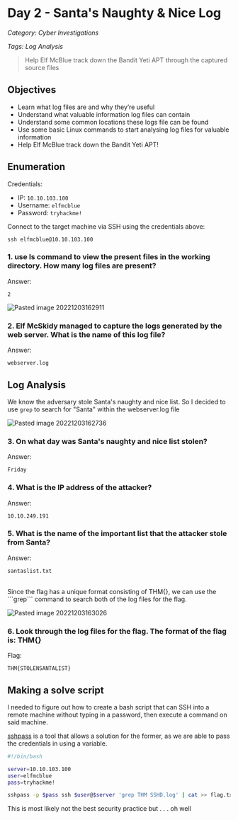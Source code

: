 # Day 2 - Santa's Naughty & Nice Log
*Category: Cyber Investigations*

*Tags: Log Analysis*
> Help Elf McBlue track down the Bandit Yeti APT through the captured source files
## Objectives
- Learn what log files are and why they’re useful
- Understand what valuable information log files can contain
- Understand some common locations these logs file can be found
- Use some basic Linux commands to start analysing log files for valuable information
- Help Elf McBlue track down the Bandit Yeti APT!
## Enumeration
Credentials: 
- IP: ```10.10.103.100```
- Username: ```elfmcblue```
- Password: ```tryhackme!```

Connect to the target machine via SSH using the credentials above:

```ssh elfmcblue@10.10.103.100```
<br>
### 1. use ls command to view the present files in the working directory. How many log files are present?
Answer:

```2```

![Pasted image 20221203162911](https://user-images.githubusercontent.com/65686765/205475457-90d67077-86d9-481f-b78c-3193baed44d9.png)

### 2. Elf McSkidy managed to capture the logs generated by the web server. What is the name of this log file?
Answer:
 
 ```webserver.log``` 
<br>
## Log Analysis
We know the adversary stole Santa's naughty and nice list. So I decided to use ```grep``` to search for "Santa" within the webserver.log file

![Pasted image 20221203162736](https://user-images.githubusercontent.com/65686765/205475510-15cf6302-1740-4fb0-bab5-bd5193c0e993.png)
### 3. On what day was Santa's naughty and nice list stolen?
Answer:

```Friday```

### 4. What is the IP address of the attacker?
Answer:

```10.10.249.191```

### 5. What is the name of the important list that the attacker stole from Santa?
Answer:

```santaslist.txt```

<br>
Since the flag has a unique format consisting of THM{}, we can use the ```grep``` command to search both of the log files for the flag.

![Pasted image 20221203163026](https://user-images.githubusercontent.com/65686765/205475545-5321c479-5139-4602-85a5-f710986b0a7b.png)
### 6. Look through the log files for the flag. The format of the flag is: THM{}
Flag: 

```THM{STOLENSANTALIST}```
<br>
## Making a solve script
I needed to figure out how to create a bash script that can SSH into a remote machine without typing in a password, then execute a command on said machine. 

[sshpass](https://linux.die.net/man/1/sshpass) is a tool that allows a solution for the former, as we are able to pass the credentials in using a variable. 
```bash
#!/bin/bash

server=10.10.103.100
user=elfmcblue
pass=tryhackme!

sshpass -p $pass ssh $user@$server 'grep THM SSHD.log' | cat >> flag.txt
```
This is most likely not the best security practice but . . . oh well